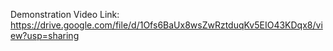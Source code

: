 
Demonstration Video Link: https://drive.google.com/file/d/1Ofs6BaUx8wsZwRztduqKv5EIO43KDqx8/view?usp=sharing

